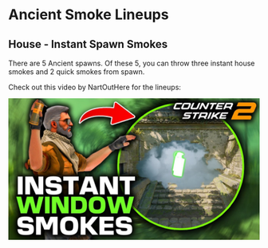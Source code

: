 # Ancient Smoke Lineups

## House - Instant Spawn Smokes
There are 5 Ancient spawns. Of these 5, you can throw three instant house smokes and 2 quick smokes from spawn. 

Check out this video by NartOutHere for the lineups:

<div align="center">
    <a href="https://youtu.be/oiPQNOziylA">
        <img src="../imgs/nartouthere-ancient-housesmokes-tmb.jpg" alt="NartOutHere instant house smokes on ancient thumbnail.">
    </a>
</div>


